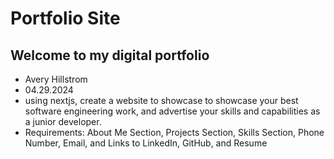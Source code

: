 # Portfolio Site

## Welcome to my digital portfolio

+ Avery Hillstrom
+ 04.29.2024
+ using nextjs, create a website to showcase to showcase your best software engineering work, and advertise your skills and capabilities as a junior developer. 
+ Requirements: About Me Section, Projects Section, Skills Section, Phone Number, Email, and Links to LinkedIn, GitHub, and Resume